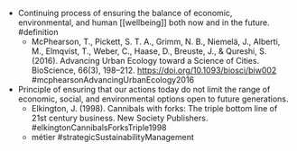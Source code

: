 - Continuing process of ensuring the balance of economic, environmental, and human [[wellbeing]] both now and in the future. #definition
	- McPhearson, T., Pickett, S. T. A., Grimm, N. B., Niemelä, J., Alberti, M., Elmqvist, T., Weber, C., Haase, D., Breuste, J., & Qureshi, S. (2016). Advancing Urban Ecology toward a Science of Cities. BioScience, 66(3), 198–212. https://doi.org/10.1093/biosci/biw002 #mcphearsonAdvancingUrbanEcology2016
- Principle of ensuring that our actions today do not limit the range of economic, social, and environmental options open to future generations.
	- Elkington, J. (1998). Cannibals with forks: The triple bottom line of 21st century business. New Society Publishers. #elkingtonCannibalsForksTriple1998
	- métier #strategicSustainabilityManagement